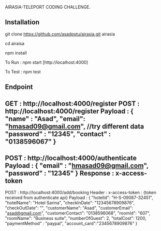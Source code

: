 AIRASIA-TELEPORT CODING CHALLENGE.

## Installation
   git clone https://github.com/asadpstu/airasia.git airasia
   
   cd airaisa
   
   npm install
   
   To Run : npm start  [http://localhost:4000]
   
   To Test : npm test
   
## Endpoint 
   GET :  http://localhost:4000/register
   POST : http://localhost:4000/register
   Payload : 
   {
	   "name" : "Asad",
	   "email": "hmasad09@gmail.com",  //try different  data 
	   "password" : "12345",
	   "contact" : "0138596067"
   }
   ------------------------------------------------------------------------------------------------------------------
   POST : http://localhost:4000/authenticate
   Payload : 
   {
     "email" : "hmasad09@gmail.com",
     "password" : "12345"
   }
   Response : x-access-token
   -------------------------------------------------------------------------------------------------------------------
   POST : http://localhost:4000/add/booking
   Header : x-access-token : {token received from authenticate api}
   Payload : 
   {
     "hotelId": "H-S-09087-32451",
     "hotelName": "Hotel Sarina",
     "checkInDate": "12345678909876",
     "checkOutDate": "",
     "customerName": "Asad",
     "customerEmail": "asad@gmail.com",
     "customerContact": "0138596068",
     "roomId": "607",
     "roomName": "Business suite",
     "numberOfGuest": 2,
     "totalCost": 1200,
     "paymentMethod" : "paypal",
     "account_card":"2345678909876"
   } 



   
   
